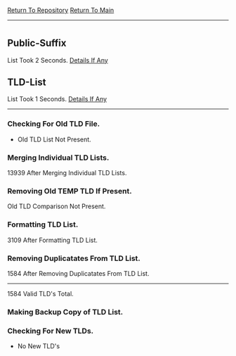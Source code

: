 [Return To Repository](https://github.com/deathbybandaid/piholeparser/)
[Return To Main](https://github.com/deathbybandaid/piholeparser/blob/master/RecentRunLogs/Mainlog.md)
____________________________________
# 
## Public-Suffix
List Took 2 Seconds.
[Details If Any](https://github.com/deathbybandaid/piholeparser/blob/master/RecentRunLogs/TopLevelScripts/15-Processing-Top-Level-Domains/Public-Suffix.md)

## TLD-List
List Took 1 Seconds.
[Details If Any](https://github.com/deathbybandaid/piholeparser/blob/master/RecentRunLogs/TopLevelScripts/15-Processing-Top-Level-Domains/TLD-List.md)

____________________________________
### Checking For Old TLD File.
* Old TLD List Not Present.
### Merging Individual TLD Lists.
13939 After Merging Individual TLD Lists.
### Removing Old TEMP TLD If Present.
Old TLD Comparison Not Present.
### Formatting TLD List.
3109 After Formatting TLD List.
### Removing Duplicatates From TLD List.
1584 After Removing Duplicatates From TLD List.
____________________________________
1584 Valid TLD's Total.
### Making Backup Copy of TLD List.
### Checking For New TLDs.
* No New TLD's
